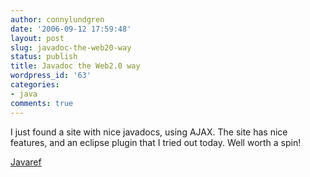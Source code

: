 ```yaml
---
author: connylundgren
date: '2006-09-12 17:59:48'
layout: post
slug: javadoc-the-web20-way
status: publish
title: Javadoc the Web2.0 way
wordpress_id: '63'
categories:
- java
comments: true
---
```


I just found a site with nice javadocs, using AJAX. The site has nice
features, and an eclipse plugin that I tried out today. Well worth a spin!

[Javaref](http://www.javaref.com/)

